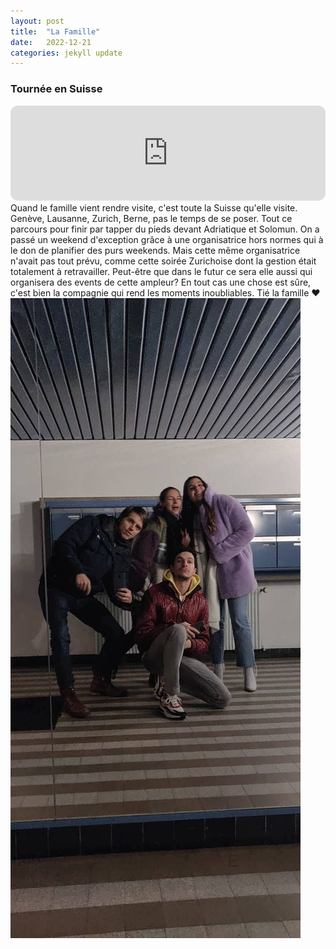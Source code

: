 ```yaml
---
layout: post
title:  "La Famille"
date:   2022-12-21
categories: jekyll update
---
```

### Tournée en Suisse

<iframe style="border-radius:12px" src="https://open.spotify.com/embed/track/6TdX6nbBXtH4FxiZKhD4tD?utm_source=generator" width="100%" height="152" frameBorder="0" allowfullscreen="" allow="autoplay; clipboard-write; encrypted-media; fullscreen; picture-in-picture" loading="lazy"></iframe>
<br>
Quand le famille vient rendre visite, c'est toute la Suisse qu'elle visite. Genève, Lausanne, Zurich, Berne, pas le temps de se poser. Tout ce parcours pour finir par tapper du pieds devant Adriatique et Solomun. On a passé un weekend d'exception grâce à une organisatrice hors normes qui à le don de planifier des purs weekends. Mais cette même organisatrice n'avait pas tout prévu, comme cette soirée Zurichoise dont la gestion était totalement à retravailler. Peut-être que dans le futur ce sera elle aussi qui organisera des events de cette ampleur? En tout cas une chose est sûre, c'est bien la compagnie qui rend les moments inoubliables. Tié la famille &#10084;  
<br>
<img src="/images/15.jpg" alt="">
